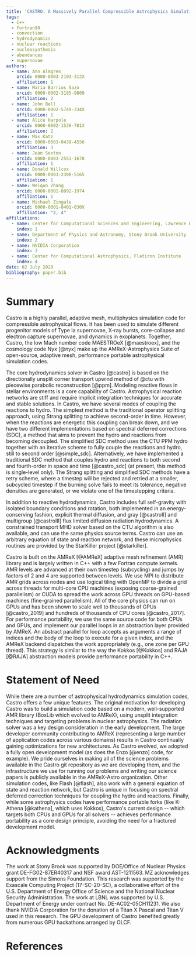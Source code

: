 ```yaml
---
title: 'CASTRO: A Massively Parallel Compressible Astrophysics Simulation Code'
tags:
  - C++
  - Fortran90
  - convection
  - hydrodynamics
  - nuclear reactions
  - nucleosynthesis
  - abundances
  - supernovae
authors:
  - name: Ann Almgren
    orcid: 0000-0003-2103-312X
    affiliation: 1
  - name: Maria Barrios Sazo
    orcid: 0000-0002-3185-9809
    affiliation: 2
  - name: John Bell
    orcid: 0000-0002-5749-334X
    affiliation: 1
  - name: Alice Harpole
    orcid: 0000-0002-1530-781X
    affiliation: 2
  - name: Max Katz
    orcid: 0000-0003-0439-4556
    affiliation: 3
  - name: Jean Sexton
    orcid: 0000-0003-2551-1678
    affiliation: 1
  - name: Donald Willcox
    orcid: 0000-0003-2300-5165
    affiliation: 1
  - name: Weiqun Zhang
    orcid: 0000-0001-8092-1974
    affiliation: 1
  - name: Michael Zingale
    orcid: 0000-0001-8401-030X
    affiliation: "2, 4"
affiliations:
  - name: Center for Computational Sciences and Engineering, Lawrence Berkeley National Laboratory
    index: 1
  - name: Department of Physics and Astronomy, Stony Brook University
    index: 2
  - name: NVIDIA Corporation
    index: 3
  - name: Center for Computational Astrophysics, Flatiron Institute
    index: 4
date: 02 July 2020
bibliography: paper.bib
---
```


# Summary 
Castro is a highly parallel, adaptive mesh, multiphysics
simulation code for compressible astrophysical flows.  It has been
used to simulate different progenitor models of Type Ia supernovae,
X-ray bursts, core-collapse and electron capture supernovae, and
dynamics in exoplanets.  Together, Castro, the low Mach number code
MAESTROeX [@maestroex], and the cosmology code Nyx [@nyx] make up the
AMReX-Astrophysics Suite of open-source, adaptive mesh, performance
portable astrophysical simulation codes.

The core hydrodynamics solver in Castro [@castro] is based on the
directionally unsplit corner transport upwind method of @ctu with
piecewise parabolic reconstruction [@ppm].  Modeling reactive flows in
stellar environments is a core capability of Castro.  Astrophysical
reaction networks are stiff and require implicit integration
techniques for accurate and stable solutions.  In Castro, we have
several modes of coupling the reactions to hydro.  The simplest method
is the traditional operator splitting approach, using Strang splitting
to achieve second-order in time.  However, when the reactions are
energetic this coupling can break down, and we have two different
implementations based on spectral deferred corrections (SDC), a method
that aims to prevent the hydro and reactions from becoming decoupled.  The
simplified SDC method uses the CTU PPM hydro together with an
iterative scheme to fully couple the reactions and hydro, still to
second order [@simple_sdc].  Alternatively, we have implemented a
traditional SDC method that couples hydro and reactions to both second
and fourth-order in space and time [@castro_sdc] (at present, this
method is single-level only).  The Strang splitting and simplified SDC
methods have a retry scheme, where a timestep will be rejected and retried
at a smaller, subcycled timestep if the burning solve fails to meet its
tolerance, negative densities are generated, or we violate one of the
timestepping criteria.

In addition to reactive hydrodynamics, Castro includes full
self-gravity with isolated boundary conditions and rotation, both
implemented in an energy-conserving fashion, explicit thermal
diffusion, and gray [@castroII] and multigroup [@castroIII] flux
limited diffusion radiation hydrodynamics.  A constrained transport
MHD solver based on the CTU algorithm is also available, and can use
the same physics source terms.  Castro can use an arbitrary equation of
state and reaction network, and these microphysics routines are
provided by the StarKiller project [@starkiller].

Castro is built on the AMReX [@AMReX] adaptive mesh refinement (AMR)
library and is largely written in C++ with a few Fortran compute
kernels.  AMR levels are advanced at their own timestep (subcycling)
and jumps by factors of 2 and 4 are supported between levels.  We use
MPI to distribute AMR grids across nodes and use logical tiling with
OpenMP to divide a grid across threads for multi-core CPU machines
(exposing coarse-grained parallelism) or CUDA to spread the work across
GPU threads on GPU-based machines (fine-grained parallelism).  All of
the core physics can run on GPUs and has been shown to scale well to
thousands of GPUs [@castro_2019] and hundreds of thousands of CPU cores
[@castro_2017].  For performance portability, we use the same source code
for both CPUs and GPUs, and implement our parallel loops in an abstraction
layer provided by AMReX. An abstract parallel for loop accepts as arguments
a range of indices and the body of the loop to execute for a given index,
and the AMReX backend dispatches the work appropriately (e.g., one zone per
GPU thread). This strategy is similar to the way the Kokkos [@Kokkos] and
RAJA [@RAJA] abstraction models provide performance portability in C++.

# Statement of Need

While there are a number of astrophysical hydrodynamics simulation codes, Castro
offers a few unique features.  The original motivation for developing
Castro was to build a simulation code based on a modern,
well-supported AMR library (BoxLib which evolved to AMReX), using
unsplit integration techniques and targeting problems in nuclear
astrophysics.  The radiation solver was a key design consideration in
the early development.  The large developer community contributing to AMReX
(representing a large number of application codes across various domains)
results in Castro continually gaining optimizations for new
architectures.  As Castro evolved, we adopted a fully open development
model (as does the Enzo [@enzo] code, for example).  We pride ourselves in
making all of the science problems available in the Castro git repository as
we are developing them, and the infrastructure we use for running our problems
and writing our science papers is publicly available in the AMReX-Astro organization.
Other simulation codes, like Flash [@flash], also work with a general equation of
state and reaction network, but Castro is unique in focusing on
spectral deferred correction techniques for coupling the hydro and
reactions.  Finally, while some astrophysics codes have performance portable forks
(like K-Athena [@kathena], which uses Kokkos), Castro's current design -- which targets both
CPUs and GPUs for all solvers -- achieves performance portability as a core
design principle, avoiding the need for a fractured development model.




# Acknowledgments

The work at Stony Brook was supported by DOE/Office of Nuclear Physics
grant DE-FG02-87ER40317 and NSF award AST-1211563.  MZ acknowledges
support from the Simons Foundation.  This research was supported by
the Exascale Computing Project (17-SC-20-SC), a collaborative effort
of the U.S. Department of Energy Office of Science and the National
Nuclear Security Administration.  The work at LBNL was supported by
U.S. Department of Energy under contract No. DE-AC02-05CH11231.  We
also thank NVIDIA Corporation for the donation of a Titan X Pascal and
Titan V used in this research.  The GPU development of Castro
benefited greatly from numerous GPU hackathons arranged by OLCF.

# References

